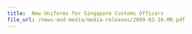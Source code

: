 ```yaml
--- 
title: 	New Uniforms for Singapore Customs Officers
file_url: /news-and-media/media-releases/2009-02-16-MR.pdf
---
```

